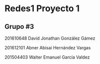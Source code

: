 # Redes1 Proyecto 1
## Grupo #3


201610648	David Jonathan González Gámez


201612101	Abner Abisai Hernández Vargas


201504403	Walter Emanuel García Valdez

